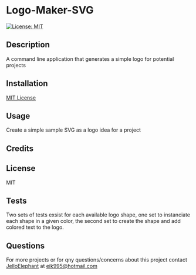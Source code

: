 # Logo-Maker-SVG
[![License: MIT](https://img.shields.io/badge/License-MIT-yellow.svg)](https://opensource.org/licenses/MIT)
## Description
A command line application that generates a simple logo for potential projects


## Installation


[MIT License](https://choosealicense.com/licenses/mit/)

## Usage
Create a simple sample SVG as a logo idea for a project

## Credits


## License
MIT


## Tests
Two sets of tests exsist for each available logo shape, one set to instanciate each shape in a given color, the second set to create the shape and add colored text to the logo.


## Questions
For more projects or for qny questions/concerns about this project contact [JelloElephant](https://github.com/JelloElephant) at [eik995@hotmail.com](eik995@hotmail.com)

